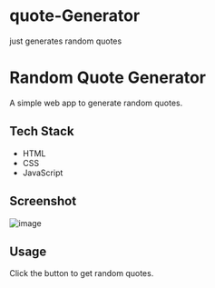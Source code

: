 # quote-Generator
just generates random quotes 
# Random Quote Generator

A simple web app to generate random quotes.

## Tech Stack
- HTML
- CSS
- JavaScript

## Screenshot
![image](https://github.com/user-attachments/assets/0cbd73b4-612d-47a6-9382-7ac8ec2b440c)


## Usage
Click the button to get random quotes.

